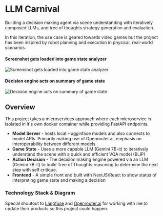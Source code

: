 # LLM Carnival
Building a decision making agent via scene understanding with iteratively composed LLMs, and tree of thoughts strategy generation and evaluation. 

In this iteration, the use case is geared towards video games but the project has been inspired by robot planning and execution in physical, real-world scenarios.


#### Screenshot gets loaded into game state analyzer

![Screenshot gets loaded into game state analyzer](assets/game-state-vid.gif "Screenshot gets loaded into game state analyzer")

#### Decision engine acts on summary of game state

![Decision engine acts on summary of game state](assets/decision-vid.gif "Decision engine acts on summary of game state")





## Overview

This project takes a microservices approach where each microservice is isolated in it's own docker container while providing FastAPI endpoints. 

* **Model Server** - hosts local Hugginface models and also connects to model APIs. Primarily making use of Openrouter.ai, emphasis on interoperability between different models.
* **Game State** - Uses a more capable LLM (Gemini 7B-it) to iteratively understand the scene with a quick and efficient VQA model (BLIP)
* **Action Decision** - The decision making engine powered via an LLM (Gemini 7B-it) to build Tree of Thoughts reasoning to determine the next step with self critique.
* **Frontend** - A simple front end built with NextJS/React to show status of interpreting game state and making a decision


### Technology Stack & Diagram

Special shoutout to [Langfuse](https://langfuse.com/) and [Openrouter.ai](https://openrouter.ai/) for working with me to update their products so this project could happen.

